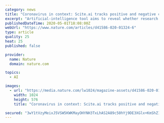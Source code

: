 ```yaml
---
category: news
title: "Coronavirus in context: Scite.ai tracks positive and negative citations for COVID-19 literature"
excerpt: "Artificial-intelligence tool aims to reveal whether research findings are supported or contradicted by subsequent studies."
publishedDateTime: 2020-05-01T18:08:00Z
webUrl: "https://www.nature.com/articles/d41586-020-01324-6"
type: article
quality: 25
heat: 25
published: false

provider:
  name: Nature
  domain: nature.com

topics:
  - AI

images:
  - url: "https://media.nature.com/lw1024/magazine-assets/d41586-020-01324-6/d41586-020-01324-6_17947618.jpg"
    width: 1024
    height: 576
    title: "Coronavirus in context: Scite.ai tracks positive and negative citations for COVID-19 literature"

secured: "3wY1tVzyMeixJ5VSW5KWKMayOHYNH3TxLhAS2A89c50hYj9DE3XGlx+KmShZ17vMaD4oi9Ph/R2IfwAc3kr+9mbbnlNrjSmVIbqlH0VFTynVsI/YmAiFSvyv6iDlhjn+VIag27NWStRxXs8023TzvClSwGZ/Y/UL5Em6+oTzVpuKJ4yuBZFhivRe3McFQsG6u7QjoQAf/DNfr8fBLeO/7XpFaRXiVVpiu6T1Ica7WpeHvSgabbUEftJ5lygIaReBapbInaob/2ibXDo2e7kewbq8eRSrsSKCVo+ujHgm9rGg0WUFVftG9a25qCAKbiFR+bBrtPXVWJ6vJZ6QHKX5a9ZF6VvB50coKwj1cC5G4kYagJUzZ6I3ipK+l4hxKwvTt8RCuCVKoaBar73P3VRO5AbxiihzqhIRa0QfGAd/rCaY/7r0nQDV8u8MfA9lKOMCaINUYrQfr8GYn/7045vMnIyizTb6VjU5o2SoHiC46gA=;+cayvXuhsJxW2mt3cdBEDA=="
---
```


